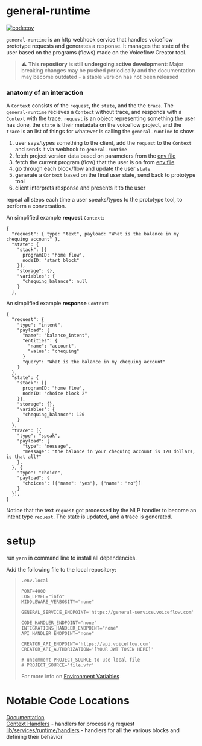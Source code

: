 # general-runtime

[![codecov](https://codecov.io/gh/voiceflow/general-runtime/branch/master/graph/badge.svg?token=WHYHNCC9FW)](https://codecov.io/gh/voiceflow/general-runtime)

`general-runtime` is an http webhook service that handles voiceflow prototype requests and generates a response. It manages the state of the user based on the programs (flows) made on the Voiceflow Creator tool.

> ⚠️ **This repository is still undergoing active development**: Major breaking changes may be pushed periodically and the documentation may become outdated - a stable version has not been released

### anatomy of an interaction

A `Context` consists of the `request`, the `state`, and the the `trace`.
The `general-runtime` recieves a `Context` without trace, and responds with a `Context` with the trace.
`request` is an object representing something the user has done, the `state` is their metadata on the voiceflow project,
and the `trace` is an list of things for whatever is calling the `general-runtime` to show.

1. user says/types something to the client, add the `request` to the `Context` and sends it via webhook to `general-runtime`
2. fetch project version data based on parameters from the [env file](documentation/env.md)
3. fetch the current program (flow) that the user is on from [env file](documentation/env.md)
4. go through each block/flow and update the user `state`
5. generate a `Context` based on the final user state, send back to prototype tool
6. client interprets response and presents it to the user

repeat all steps each time a user speaks/types to the prototype tool, to perform a conversation.

An simplified example **request** `Context`:

```
{
  "request": { type: "text", payload: "What is the balance in my chequing account" },
  "state": {
    "stack": [{
      programID: "home flow",
      nodeID: "start block"
    }],
    "storage": {},
    "variables": {
      "chequing_balance": null
    }
  },
```

An simplified example **response** `Context`:

```
{
  "request": {
    "type": "intent",
    "payload": {
      "name": "balance_intent",
      "entities": {
        "name": "account",
        "value": "chequing"
      }
      "query": "What is the balance in my chequing account"
    }
  },
  "state": {
    "stack": [{
      programID: "home flow",
      nodeID: "choice block 2"
    }],
    "storage": {},
    "variables": {
      "chequing_balance": 120
    }
  },
  "trace": [{
    "type": "speak",
    "payload": {
      "type": "message",
      "message": "the balance in your chequing account is 120 dollars, is that all?"
    },
  }, {
    "type": "choice",
    "payload": {
      "choices": [{"name": "yes"}, {"name": "no"}]
    }
  }],
}
```

Notice that the text `request` got processed by the NLP handler to become an intent type `request`.
The state is updated, and a trace is generated.

# setup

run `yarn` in command line to install all dependencies.

Add the following file to the local repository:

> `.env.local`
>
> ```
> PORT=4000
> LOG_LEVEL="info"
> MIDDLEWARE_VERBOSITY="none"
>
> GENERAL_SERVICE_ENDPOINT='https://general-service.voiceflow.com'
>
> CODE_HANDLER_ENDPOINT="none"
> INTEGRATIONS_HANDLER_ENDPOINT="none"
> API_HANDLER_ENDPOINT="none"
>
> CREATOR_API_ENDPOINT='https://api.voiceflow.com'
> CREATOR_API_AUTHORIZATION='[YOUR JWT TOKEN HERE]'
>
> # uncomment PROJECT_SOURCE to use local file
> # PROJECT_SOURCE='file.vfr'
> ```
>
> For more info on [Environment Variables](documentation/env.md)

# Notable Code Locations

[Documentation](https://voiceflow-general-runtime.netlify.app)<br/>
[Context Handlers](https://voiceflow-general-runtime.netlify.app/modules/controllers_interact.html) - handlers for processing request<br/>
[lib/services/runtime/handlers](https://github.com/voiceflow/general-runtime/tree/master/lib/services/runtime/handlers) - handlers for all the various blocks and defining their behavior
